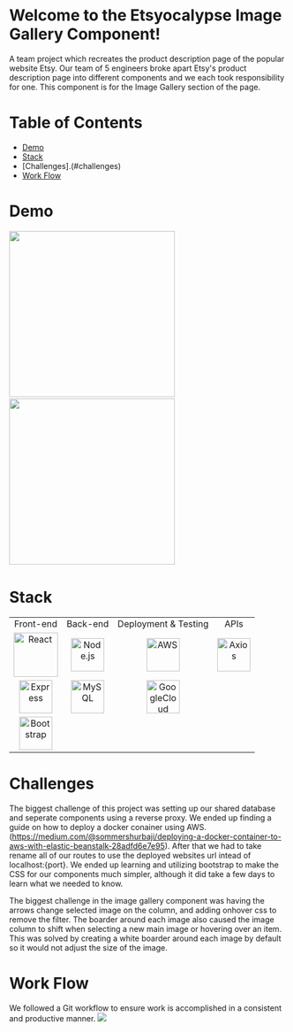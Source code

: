 # Welcome to the Etsyocalypse Image Gallery Component!

A team project which recreates the product description page of the popular website Etsy. Our team of 5 engineers broke apart Etsy's product description page into different components and we each took responsibility for one. This component is for the Image Gallery section of the page. 

# Table of Contents

- [Demo](#demo)
- [Stack](#stack)
- [Challenges].(#challenges)
- [Work Flow](#work-flow)

# Demo

<img src='https://thumbs.gfycat.com/UnhealthyLavishFoxterrier-size_restricted.gif' width="300px">
&nbsp;&nbsp;
<img src='https://thumbs.gfycat.com/CarefulConcernedFawn-size_restricted.gif' width="300px">
&nbsp;&nbsp;

# Stack

<table>
  <tr>
  </tr>
  <tr>
    <td align="center">Front-end</td>
    <td align="center">Back-end</td>
    <td align="center">Deployment & Testing</td>
    <td align="center">APIs</td>
  </tr>
  <tr>
    <td align="center"><img src="https://upload.wikimedia.org/wikipedia/commons/thumb/a/a7/React-icon.svg/1280px-React-icon.svg.png" alt="React" title="React" width="80px"/></td>
    <td align="center"><img src="https://upload.wikimedia.org/wikipedia/commons/thumb/d/d9/Node.js_logo.svg/1280px-Node.js_logo.svg.png" alt="Node.js" title="Node.js" width="60px"/></td>
    <td align="center"><img src="https://logos-download.com/wp-content/uploads/2016/12/Amazon_Web_Services_logo_AWS.png" alt="AWS" title="AWS" width="60px"/></td>
    <td align="center"><img src="https://user-images.githubusercontent.com/8939680/57233884-20344080-6fe5-11e9-8df3-0df1282e1574.png" alt="Axios" title="Axios" width="60px"/></td>
  </tr>
  
  <tr>
    <td align="center"><img src="https://buttercms.com/static/images/tech_banners/ExpressJS.png" alt="Express" title="Express" width="60px"/></td>
    <td align="center"><img src="https://cdn.worldvectorlogo.com/logos/mysql.svg" alt="MySQL" title="MySQL" width="60px"/></td>
     <td align="center"><img src="https://cdn.clipart.email/48acde525d8e019074b1dbfdec746752_google-logo-background-png-download-19201243-free-transparent-_900-600.jpeg" alt="GoogleCloud" title="GoogleCloud" width="60px"/></td>
  </tr>
  </tr>

  </tr>
  <tr>
    <td align="center"><img src="https://fuzati.com/wp-content/uploads/2016/12/Bootstrap-Logo.png" alt="Bootstrap" title="Bootstrap" width="60px"/>
    </td>
    
</table>

# Challenges
  The biggest challenge of this project was setting up our shared database and seperate components using a reverse proxy. We ended up finding a guide on how to deploy a docker conainer using AWS. (https://medium.com/@sommershurbaji/deploying-a-docker-container-to-aws-with-elastic-beanstalk-28adfd6e7e95). After that we had to take rename all of our routes to use the deployed websites url intead of localhost:{port}. We ended up learning and utilizing bootstrap to make the CSS for our components much simpler, although it did take a few days to learn what we needed to know. 

  The biggest challenge in the image gallery component was having the arrows change selected image on the column, and adding onhover css to remove the filter. The boarder around each image also caused the image column to shift when selecting a new main image or hovering over an item. This was solved by creating a white boarder around each image by default so it would not adjust the size of the image. 

# Work Flow

We followed a Git workflow to ensure work is accomplished in a consistent and productive manner.
<img src="https://thumbs.gfycat.com/VelvetyExcitableHoopoe-size_restricted.gif"></img>

